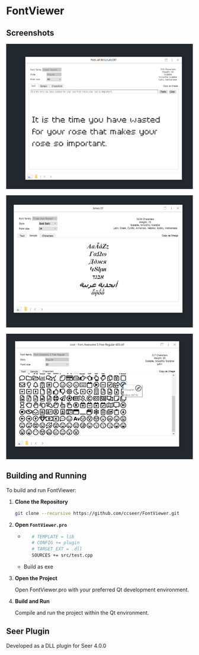 # FontViewer

## Screenshots

![](res/2022-09-29-21-27-28.png)

![](res/2022-09-30-17-34-24.png)

![](res/2022-09-30-17-34-35.png)

## Building and Running

To build and run FontViewer:

1. **Clone the Repository**

   ```bash
   git clone --recursive https://github.com/ccseer/FontViewer.git
   ```

2. **Open `FontViewer.pro`**

   - ```bash
        # TEMPLATE = lib
        # CONFIG += plugin
        # TARGET_EXT = .dll
        SOURCES += src/test.cpp
     ```
   - Build as exe

3. **Open the Project**

   Open FontViewer.pro with your preferred Qt development environment.

4. **Build and Run**

   Compile and run the project within the Qt environment.

## Seer Plugin

Developed as a DLL plugin for Seer 4.0.0
